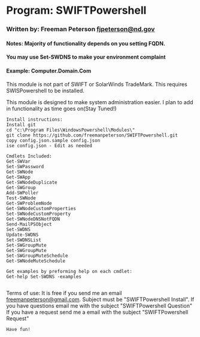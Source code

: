 
# Program:            SWIFTPowershell
### Written by:         Freeman Peterson fjpeterson@nd.gov
#### Notes:              Majority of functionality depends on you setting FQDN. 
####                      You may use Set-SWDNS to make your environment complaint
####                     Example: Computer.Domain.Com

This module is not part of SWIFT or SolarWinds TradeMark.
This requires SWISPowershell to be installed.

This module is designed to make system administration easier. I plan to add in functionality as time goes on(Stay Tuned!)


```
Install instructions:
Install git
cd "c:\Program Files\WindowsPowershell\Modules\"
git clone https://github.com/freemanpeterson/SWIFTPowershell.git
copy config.json.sample config.json
ise config.json - Edit as needed
````
```
Cmdlets Included:
Get-SWVar
Set-SWPassword
Get-SWNode
Get-SWApp
Get-SWNodeDuplicate
Get-SWGroup
Add-SWPoller
Test-SWNode
Get-SWProblemNode
Get-SWNodeCustomProperties
Set-SWNodeCustomProperty
Get-SWNodeDNSNotFQDN
Send-MailPSObject
Set-SWDNS
Update-SWDNS
Set-SWDNSList
Set-SWGroupMute
Get-SWGroupMute
Set-SWGroupMuteSchedule
Get-SWNodeMuteSchedule
```
```
Get examples by preforming help on each cmdlet:
Get-help Set-SWDNS -examples


```
Terms of use: 
It is free if you send me an email freemanpeterson@gmail.com. Subject must be "SWIFTPowershell Install".
If you have questions email me with the subject "SWIFTPowershell Question"
If you have a request send me a email with the subject "SWIFTPowershell Request"
````
Have fun!
